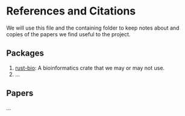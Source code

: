 # References and Citations

We will use this file and the containing folder to keep notes about and copies of the papers we find useful to the project.

## Packages

1. [rust-bio](https://github.com/rust-bio/rust-bio): A bioinformatics crate that we may or may not use.
2. ...

## Papers

...
